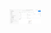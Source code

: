 <img src="https://github.com/NikUrs/NikolayUrsalov/blob/eaab2ad72bc3e4b6639d0bf1f515442d6cc2b4e4/img/Screenshot_5.png" width="50px">
